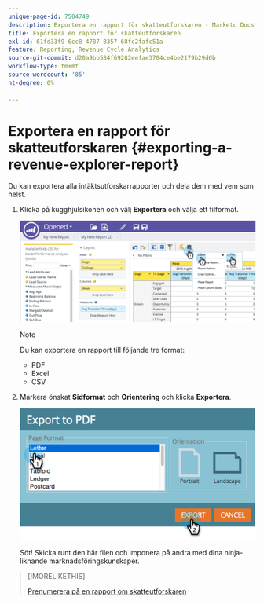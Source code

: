 ```yaml
---
unique-page-id: 7504749
description: Exportera en rapport för skatteutforskaren - Marketo Docs - produktdokumentation
title: Exportera en rapport för skatteutforskaren
exl-id: 61fd33f9-6cc8-4787-8357-68fc2fafc51a
feature: Reporting, Revenue Cycle Analytics
source-git-commit: d20a9bb584f69282eefae3704ce4be2179b29d0b
workflow-type: tm+mt
source-wordcount: '85'
ht-degree: 0%

---
```


# Exportera en rapport för skatteutforskaren {#exporting-a-revenue-explorer-report}

Du kan exportera alla intäktsutforskarrapporter och dela dem med vem som helst.

1. Klicka på kugghjulsikonen och välj **Exportera** och välja ett filformat.

   ![](assets/image2015-3-26-14-3a2-3a19.png)

   >[!NOTE]
   >
   >Du kan exportera en rapport till följande tre format:
   >
   >* PDF
   >* Excel
   >* CSV

1. Markera önskat **Sidformat** och **Orientering** och klicka **Exportera**.

   ![](assets/image2015-3-27-16-3a18-3a34.png)

   Söt! Skicka runt den här filen och imponera på andra med dina ninja-liknande marknadsföringskunskaper.

>[!MORELIKETHIS]
>
>[Prenumerera på en rapport om skatteutforskaren](/help/marketo/product-docs/reporting/revenue-cycle-analytics/revenue-explorer/subscribe-to-a-revenue-explorer-report.md)

